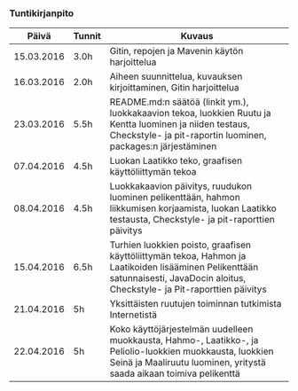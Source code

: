 ### Tuntikirjanpito
Päivä | Tunnit | Kuvaus
--------------- | ----- | ------
15.03.2016 | 3.0h | Gitin, repojen ja Mavenin käytön harjoittelua
16.03.2016 | 2.0h | Aiheen suunnittelua, kuvauksen kirjoittaminen, Gitin harjoittelua
23.03.2016 | 5.5h | README.md:n säätöä (linkit ym.), luokkakaavion tekoa, luokkien Ruutu ja Kentta luominen ja niiden testaus, Checkstyle- ja pit-raportin luominen, packages:n järjestäminen
07.04.2016 | 4.5h | Luokan Laatikko teko, graafisen käyttöliittymän tekoa
08.04.2016 | 4.5h | Luokkakaavion päivitys, ruudukon luominen pelikenttään, hahmon liikkumisen korjaamista, luokan Laatikko testausta, Checkstyle- ja pit-raporttien päivitys
15.04.2016 | 6.5h | Turhien luokkien poisto, graafisen käyttöliittymän tekoa, Hahmon ja Laatikoiden lisääminen Pelikenttään satunnaisesti, JavaDocin aloitus, Checkstyle- ja Pit-raporttien päivitys
21.04.2016 | 5h | Yksittäisten ruutujen toiminnan tutkimista Internetistä
22.04.2016 | 5h | Koko käyttöjärjestelmän uudelleen muokkausta, Hahmo-, Laatikko-, ja Peliolio-luokkien muokkausta, luokkien Seinä ja Maaliruutu luominen, yritystä saada aikaan toimiva pelikenttä

